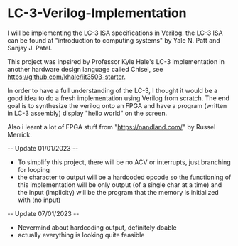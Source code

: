 # LC-3-Verilog-Implementation
I will be implementing the LC-3 ISA specifications in Verilog.
the LC-3 ISA can be found at "introduction to computing systems" by Yale N. Patt and Sanjay J. Patel.

This project was inpsired by Professor Kyle Hale's LC-3 implementation in
another hardware design language called Chisel, see https://github.com/khale/iit3503-starter.

In order to have a full understanding of the LC-3, I thought it would be a good idea
to do a fresh implementation using Verilog from scratch. The end goal is to synthesize
the verilog onto an FPGA and have a program (written in LC-3 assembly) display
"hello world" on the screen.

Also i learnt a lot of FPGA stuff from "https://nandland.com/" by Russel Merrick.

-- Update 01/01/2023 --
 - To simplify this project, there will be no ACV or interrupts, just branching for looping
 - the character to output will be a hardcoded opcode 
 so the functioning of this implementation will be only output (of a single char at a time)
 and the input (implicity) will be the program that the memory is initialized with (no input)

-- Update 07/01/2023 --
 - Nevermind about hardcoding output, definitely doable 
 - actually everything is looking quite feasible


